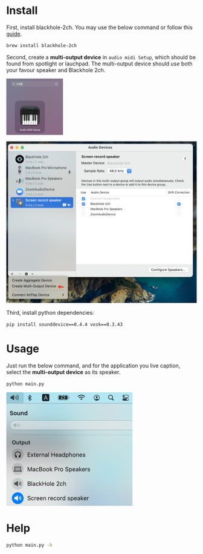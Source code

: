 # Install
First, install blackhole-2ch. You may use the below command or follow this [guide](https://github.com/ExistentialAudio/BlackHole#installation-instructions).

```sh
brew install blackhole-2ch
```

Second, create a **multi-output device** in `audio midi Setup`, which should be found from spotlight or lauchpad. The multi-output device should *use* both your favour speaker and Blackhole 2ch.

![](docs/launchpad.jpg)

![](docs/multi-output.jpg)

Third, install python dependencies:

```sh
pip install sounddevice==0.4.4 vosk==0.3.43
```

# Usage
Just run the below command, and for the application you live caption, select the **multi-output device** as its speaker.

```sh
python main.py
```

![](docs/speaker.jpg)

# Help

```sh
python main.py -h
```
